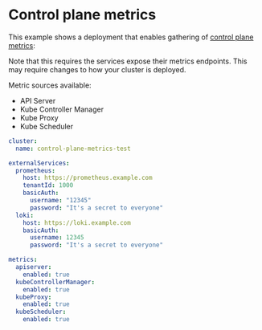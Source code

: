 # Control plane metrics

This example shows a deployment that enables gathering of [control plane metrics](https://kubernetes.io/docs/concepts/cluster-administration/system-metrics/#kube-scheduler-metrics):

Note that this requires the services expose their metrics endpoints. This may require changes to how your cluster is deployed.

Metric sources available:
* API Server
* Kube Controller Manager
* Kube Proxy
* Kube Scheduler

```yaml
cluster:
  name: control-plane-metrics-test

externalServices:
  prometheus:
    host: https://prometheus.example.com
    tenantId: 1000
    basicAuth:
      username: "12345"
      password: "It's a secret to everyone"
  loki:
    host: https://loki.example.com
    basicAuth:
      username: 12345
      password: "It's a secret to everyone"

metrics:
  apiserver:
    enabled: true
  kubeControllerManager:
    enabled: true
  kubeProxy:
    enabled: true
  kubeScheduler:
    enabled: true
```
